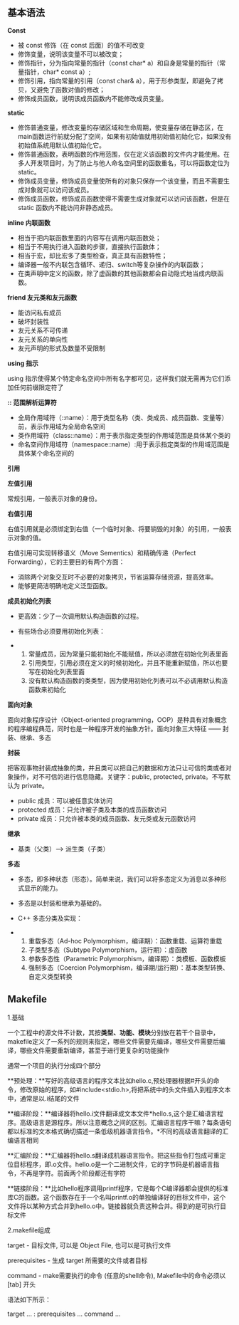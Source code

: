 ## 基本语法

**Const**

- 被 const 修饰（在 const 后面）的值不可改变
- 修饰变量，说明该变量不可以被改变；
- 修饰指针，分为指向常量的指针（const char* a）和自身是常量的指针（常量指针，char* const a）;
- 修饰引用，指向常量的引用（const char& a），用于形参类型，即避免了拷贝，又避免了函数对值的修改；
- 修饰成员函数，说明该成员函数内不能修改成员变量。 

**static**

- 修饰普通变量，修改变量的存储区域和生命周期，使变量存储在静态区，在main函数运行前就分配了空间，如果有初始值就用初始值初始化它，如果没有初始值系统用默认值初始化它。
- 修饰普通函数，表明函数的作用范围，仅在定义该函数的文件内才能使用。在多人开发项目时，为了防止与他人命名空间里的函数重名，可以将函数定位为static。
- 修饰成员变量，修饰成员变量使所有的对象只保存一个该变量，而且不需要生成对象就可以访问该成员。
- 修饰成员函数，修饰成员函数使得不需要生成对象就可以访问该函数，但是在     static 函数内不能访问非静态成员。

**inline 内联函数**

- 相当于把内联函数里面的内容写在调用内联函数处；
- 相当于不用执行进入函数的步骤，直接执行函数体；
- 相当于宏，却比宏多了类型检查，真正具有函数特性；
- 编译器一般不内联包含循环、递归、switch等复杂操作的内联函数；
- 在类声明中定义的函数，除了虚函数的其他函数都会自动隐式地当成内联函数。

**friend 友元类和友元函数**

- 能访问私有成员
- 破坏封装性
- 友元关系不可传递
- 友元关系的单向性
- 友元声明的形式及数量不受限制

**using 指示**

using 指示使得某个特定命名空间中所有名字都可见，这样我们就无需再为它们添加任何前缀限定符了

**:: 范围解析运算符**

- 全局作用域符（::name）：用于类型名称（类、类成员、成员函数、变量等）前，表示作用域为全局命名空间
- 类作用域符（class::name）：用于表示指定类型的作用域范围是具体某个类的
- 命名空间作用域符（namespace::name）:用于表示指定类型的作用域范围是具体某个命名空间的

**引用**

**左值引用**

常规引用，一般表示对象的身份。

**右值引用**

右值引用就是必须绑定到右值（一个临时对象、将要销毁的对象）的引用，一般表示对象的值。

右值引用可实现转移语义（Move Sementics）和精确传递（Perfect Forwarding），它的主要目的有两个方面：

- 消除两个对象交互时不必要的对象拷贝，节省运算存储资源，提高效率。
- 能够更简洁明确地定义泛型函数。

**成员初始化列表**

- 更高效：少了一次调用默认构造函数的过程。

- 有些场合必须要用初始化列表： 

- 1. 常量成员，因为常量只能初始化不能赋值，所以必须放在初始化列表里面
  2. 引用类型，引用必须在定义的时候初始化，并且不能重新赋值，所以也要写在初始化列表里面
  3. 没有默认构造函数的类类型，因为使用初始化列表可以不必调用默认构造函数来初始化

**面向对象**

面向对象程序设计（Object-oriented programming，OOP）是种具有对象概念的程序编程典范，同时也是一种程序开发的抽象方针。面向对象三大特征 —— 封装、继承、多态

**封装**

把客观事物封装成抽象的类，并且类可以把自己的数据和方法只让可信的类或者对象操作，对不可信的进行信息隐藏。关键字：public, protected, private。不写默认为 private。

- public 成员：可以被任意实体访问
- protected 成员：只允许被子类及本类的成员函数访问
- private     成员：只允许被本类的成员函数、友元类或友元函数访问

**继承**

- 基类（父类）——> 派生类（子类）

**多态**

- 多态，即多种状态（形态）。简单来说，我们可以将多态定义为消息以多种形式显示的能力。

- 多态是以封装和继承为基础的。

- C++ 多态分类及实现： 

- 1. 重载多态（Ad-hoc      Polymorphism，编译期）：函数重载、运算符重载
  2. 子类型多态（Subtype      Polymorphism，运行期）：虚函数
  3. 参数多态性（Parametric      Polymorphism，编译期）：类模板、函数模板
  4. 强制多态（Coercion      Polymorphism，编译期/运行期）：基本类型转换、自定义类型转换

## Makefile

1.基础

一个工程中的源文件不计数，其按**类型、功能、模块**分别放在若干个目录中，makefile定义了一系列的规则来指定，哪些文件需要先编译，哪些文件需要后编译，哪些文件需要重新编译，甚至于进行更复杂的功能操作

通常一个项目的执行分成四个部分

**预处理：**写好的高级语言的程序文本比如hello.c,预处理器根据#开头的命令，修改原始的程序，如#include<stdio.h>,将把系统中的头文件插入到程序文本中，通常是以.i结尾的文件

**编译阶段：**编译器将hello.i文件翻译成文本文件*hello.s,这个是汇编语言程序。高级语言是源程序。所以注意概念之间的区别。汇编语言程序干嘛？每条语句都以标准的文本格式确切描述一条低级机器语言指令。*不同的高级语言翻译的汇编语言相同

**汇编阶段：**汇编器将hello.s翻译成机器语言指令。把这些指令打包成可重定位目标程序，即.o文件。hello.o是一个二进制文件，它的字节码是机器语言指令，不再是字符。前面两个阶段都还有字符

**链接阶段：**比如hello程序调用printf程序，它是每个C编译器都会提供的标准库C的函数。这个函数存在于一个名叫printf.o的单独编译好的目标文件中，这个文件将以某种方式合并到hello.o中。链接器就负责这种合并。得到的是可执行目标文件

2.makefile组成

target    - 目标文件, 可以是 Object File, 也可以是可执行文件

prerequisites - 生成 target 所需要的文件或者目标

command    - make需要执行的命令 (任意的shell命令), Makefile中的命令必须以 [tab] 开头

语法如下所示：

target ... : prerequisites ...
   command
   …

 